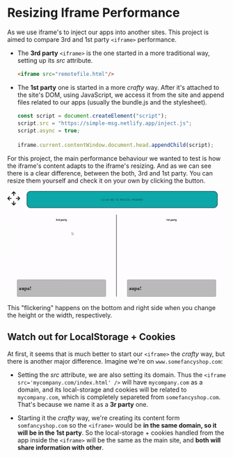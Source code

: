 # Resizing Iframe Performance

As we use iframe's to inject our apps into another sites. This project is aimed to compare 3rd and 1st party `<iframe>` performance. 

 - The **3rd party** `<iframe>` is the one started in a more traditional way, setting up its *src* attribute.
    ```HTML
    <iframe src="remotefile.html"/>
    ```
 - The **1st party** one is started in a more *crafty* way. After it's attached to the site's DOM, using JavaScript, we access it from the site and append files related to our apps (usually the bundle.js and the stylesheet).
    ```JavaScript
    const script = document.createElement("script");
    script.src = "https://simple-msg.netlify.app/inject.js";
    script.async = true;
    
    iframe.current.contentWindow.document.head.appendChild(script); 
    ```

For this project, the main performance behaviour we wanted to test is how the iframe's content adapts to the iframe's resizing. And as we can see there is a clear difference, between the both, 3rd and 1st party. You can resize them yourself and check it on your own by clicking the button. 

![resizing](public/resizing.gif)

This "flickering" happens on the bottom and right side when you change the height or the width, respectively. 

## Watch out for LocalStorage + Cookies

At first, it seems that is much better to start our `<iframe>` the *crafty* way, but there is another major difference. Imagine we're on `www.somefancyshop.com`:

- Setting the *src* attribute, we are also setting its domain. Thus the `<iframe src='mycompany.com/index.html' />` will have `mycompany.com` as a domain, and its local-storage and cookies will be related to `mycompany.com`, which is completely separeted from `somefancyshop.com`. That's because we name it as a **3r party** one.
  
- Starting it the *crafty* way, we're creating its content form `somfancyshop.com` so the `<iframe>` would be **in the same domain, so it will be in the 1st party**. So the local-storage + cookies handled from the app inside the `<iframe>` will be the same as the main site, and **both will share information with other**.


  